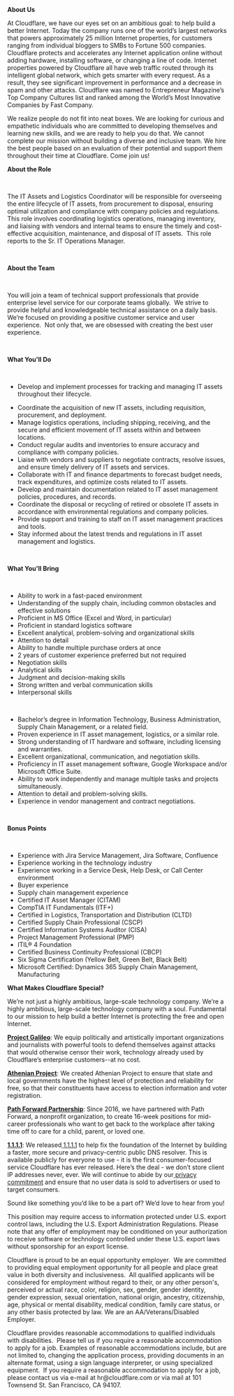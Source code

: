 <div class="content-intro">
	<div><strong>About Us</strong></div>
	<div>
		<p><span style="font-weight: 400;">At Cloudflare, we have our eyes set on an ambitious goal: to help build a better Internet. Today the company runs one of the world’s largest networks that powers approximately 25 million Internet properties, for customers ranging from individual bloggers to SMBs to Fortune 500 companies. Cloudflare protects and accelerates any Internet application online without adding hardware, installing software, or changing a line of code. Internet properties powered by Cloudflare all have web traffic routed through its intelligent global network, which gets smarter with every request. As a result, they see significant improvement in performance and a decrease in spam and other attacks. Cloudflare was named to Entrepreneur Magazine’s Top Company Cultures list and ranked among the World’s Most Innovative Companies by Fast Company.</span><span style="font-weight: 400;">&nbsp;</span></p>
		<p><span style="font-weight: 400;">We realize people do not fit into neat boxes. We are looking for curious and empathetic individuals who are committed to developing themselves and learning new skills, and we are ready to help you do that. We cannot complete our mission without building a diverse and inclusive team. We hire the best people based on an evaluation of their potential and support them throughout their time at Cloudflare. Come join us!&nbsp;</span></p>
	</div>
</div>
<p><strong>About the Role</strong></p>
<p>&nbsp;</p>
<p>The IT Assets and Logistics Coordinator will be responsible for overseeing the entire lifecycle of IT assets, from procurement to disposal, ensuring optimal utilization and compliance with company policies and regulations. This role involves coordinating logistics operations, managing inventory, and liaising with vendors and internal teams to ensure the timely and cost-effective acquisition, maintenance, and disposal of IT assets.&nbsp; This role reports to the Sr. IT Operations Manager.</p>
<p>&nbsp;</p>
<p><strong>About the Team</strong></p>
<p>&nbsp;</p>
<p>You will join a team of technical support professionals that provide enterprise level service for our corporate teams globally.&nbsp; We strive to provide helpful and knowledgeable technical assistance on a daily basis.&nbsp; We’re focused on providing a positive customer service and user experience.&nbsp; Not only that, we are obsessed with creating the best user experience.</p>
<p>&nbsp;</p>
<p><strong>What You'll Do</strong></p>
<p>&nbsp;</p>
<ul>
	<li>Develop and implement processes for tracking and managing IT assets throughout their lifecycle.</li>
</ul>
<ul>
	<li>Coordinate the acquisition of new IT assets, including requisition, procurement, and deployment.</li>
	<li>Manage logistics operations, including shipping, receiving, and the secure and efficient movement of IT assets within and between locations.</li>
	<li>Conduct regular audits and inventories to ensure accuracy and compliance with company policies.</li>
	<li>Liaise with vendors and suppliers to negotiate contracts, resolve issues, and ensure timely delivery of IT assets and services.</li>
	<li>Collaborate with IT and finance departments to forecast budget needs, track expenditures, and optimize costs related to IT assets.</li>
	<li>Develop and maintain documentation related to IT asset management policies, procedures, and records.</li>
	<li>Coordinate the disposal or recycling of retired or obsolete IT assets in accordance with environmental regulations and company policies.</li>
	<li>Provide support and training to staff on IT asset management practices and tools.</li>
	<li>Stay informed about the latest trends and regulations in IT asset management and logistics.</li>
</ul>
<p>&nbsp;</p>
<p><strong>What You'll Bring</strong></p>
<p>&nbsp;</p>
<ul>
	<li>Ability to work in a fast-paced environment</li>
	<li>Understanding of the supply chain, including common obstacles and effective solutions</li>
	<li>Proficient in MS Office (Excel and Word, in particular)</li>
	<li>Proficient in standard logistics software</li>
	<li>Excellent analytical, problem-solving and organizational skills</li>
	<li>Attention to detail</li>
	<li>Ability to handle multiple purchase orders at once</li>
	<li>2 years of customer experience preferred but not required</li>
	<li>Negotiation skills</li>
	<li>Analytical skills</li>
	<li>Judgment and decision-making skills</li>
	<li>Strong written and verbal communication skills</li>
	<li>Interpersonal skills</li>
</ul>
<p>&nbsp;</p>
<ul>
	<li>Bachelor’s degree in Information Technology, Business Administration, Supply Chain Management, or a related field.</li>
	<li>Proven experience in IT asset management, logistics, or a similar role.</li>
	<li>Strong understanding of IT hardware and software, including licensing and warranties.</li>
	<li>Excellent organizational, communication, and negotiation skills.</li>
	<li>Proficiency in IT asset management software, Google Workspace and/or Microsoft Office Suite.</li>
	<li>Ability to work independently and manage multiple tasks and projects simultaneously.</li>
	<li>Attention to detail and problem-solving skills.</li>
	<li>Experience in vendor management and contract negotiations.</li>
</ul>
<p>&nbsp;</p>
<p><strong>Bonus Points</strong></p>
<p>&nbsp;</p>
<ul>
	<li>Experience with Jira Service Management, Jira Software, Confluence</li>
	<li>Experience working in the technology industry</li>
	<li>Experience working in a Service Desk, Help Desk, or Call Center environment</li>
	<li>Buyer experience</li>
	<li>Supply chain management experience</li>
	<li>Certified IT Asset Manager (CITAM)</li>
	<li>CompTIA IT Fundamentals (ITF+)</li>
	<li>Certified in Logistics, Transportation and Distribution (CLTD)</li>
	<li>Certified Supply Chain Professional (CSCP)</li>
	<li>Certified Information Systems Auditor (CISA)</li>
	<li>Project Management Professional (PMP)</li>
	<li>ITIL® 4 Foundation</li>
	<li>Certified Business Continuity Professional (CBCP)</li>
	<li>Six Sigma Certification (Yellow Belt, Green Belt, Black Belt)</li>
	<li>Microsoft Certified: Dynamics 365 Supply Chain Management, Manufacturing</li>
</ul>
<div class="content-conclusion">
	<p><strong>What Makes Cloudflare Special?</strong></p>
	<p><span style="font-weight: 400;">We’re not just a highly ambitious, large-scale technology company. We’re a highly ambitious, large-scale technology company with a soul. Fundamental to our mission to help build a better Internet is protecting the free and open Internet.</span></p>
	<p><a href="https://blog.cloudflare.com/protecting-free-expression-online/"><strong>Project Galileo</strong></a><span style="font-weight: 400;">: We equip politically and artistically important organizations and journalists with powerful tools to defend themselves against attacks that would otherwise censor their work, technology already used by Cloudflare’s enterprise customers--at no cost.</span></p>
	<p><strong><a href="https://www.cloudflare.com/athenian/">Athenian Project</a></strong><span style="font-weight: 400;">: We created Athenian Project to ensure that state and local governments have the highest level of protection and reliability for free, so that their constituents have access to election information and voter registration.</span></p>
	<p><a href="https://blog.cloudflare.com/tag/path-forward/"><strong>Path Forward Partnership</strong></a><span style="font-weight: 400;">: Since 2016, we have partnered with Path Forward, a nonprofit organization, to create 16-week positions for mid-career professionals who want to get back to the workplace after taking time off to care for a child, parent, or loved one.</span></p>
	<p><a href="https://1.1.1.1/"><strong>1.1.1.1</strong></a><span style="font-weight: 400;">: We released</span><a href="https://1.1.1.1/"> <span style="font-weight: 400;">1.1.1.1</span></a><span style="font-weight: 400;"> to help fix the foundation of the Internet by building a faster, more secure and privacy-centric public DNS resolver. This is available publicly for everyone to use - it is the first consumer-focused service Cloudflare has ever released. Here’s the deal - we don’t store client IP addresses never, ever. We will continue to abide by our</span><a href="https://developers.cloudflare.com/1.1.1.1/privacy/public-dns-resolver"> privacy commitment</a><span style="font-weight: 400;"> and ensure that no user data is sold to advertisers or used to target consumers.</span></p>
	<p><span style="font-weight: 400;">Sound like something you’d like to be a part of? We’d love to hear from you!</span></p>
	<p><span style="font-weight: 400;">This position may require access to information protected under U.S. export control laws, including the U.S. Export Administration Regulations. Please note that any offer of employment may be conditioned on your authorization to receive software or technology controlled under these U.S. export laws without sponsorship for an export license.</span></p>
	<p><span style="font-weight: 400;">Cloudflare is proud to be an equal opportunity employer. &nbsp;We are committed to providing equal employment opportunity for all people and place great value in both diversity and inclusiveness. &nbsp;All qualified applicants will be considered for employment without regard to their, or any other person's, perceived or actual</span> <span style="font-weight: 400;">race, color, religion, sex, gender, gender identity, gender expression, sexual orientation, national origin, ancestry, citizenship, age, physical or mental disability, medical condition, family care status, or any other basis protected by law. </span><span style="font-weight: 400;">We are an AA/Veterans/Disabled Employer.</span></p>
	<p><span style="font-weight: 400;">Cloudflare provides reasonable accommodations to qualified individuals with disabilities. &nbsp;Please tell us if you require a reasonable accommodation to apply for a job. Examples of reasonable accommodations include, but are not limited to, changing the application process, providing documents in an alternate format, using a sign language interpreter, or using specialized equipment. &nbsp;If you require a reasonable accommodation to apply for a job, please contact us via e-mail at </span><span style="font-weight: 400;">hr@cloudflare.com</span><span style="font-weight: 400;"> or via mail at 101 Townsend St. San Francisco, CA 94107.</span></p>
</div>
